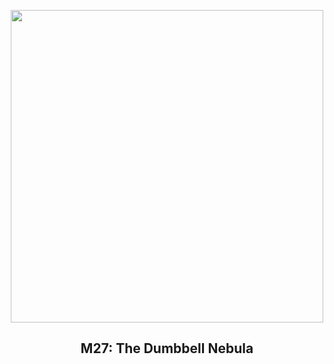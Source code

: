 
<p align="center"><img src="https://apod.nasa.gov/apod/image/2412/M27_Stobie_960.jpg" width="500" height="500"></p>
<h2 align="center"> M27: The Dumbbell Nebula </h2>

